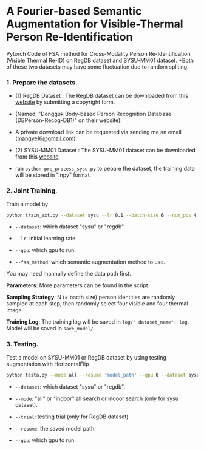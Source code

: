 # A Fourier-based Semantic Augmentation for Visible-Thermal Person Re-Identification 
Pytorch Code of FSA method for Cross-Modality Person Re-Identification (Visible Thermal Re-ID) on RegDB dataset and SYSU-MM01 dataset.
*Both of these two datasets may have some fluctuation due to random spliting.

### 1. Prepare the datasets.

- (1) RegDB Dataset : The RegDB dataset can be downloaded from this [website](http://dm.dongguk.edu/link.html) by submitting a copyright form.

- (Named: "Dongguk Body-based Person Recognition Database (DBPerson-Recog-DB1)" on their website). 

- A private download link can be requested via sending me an email (mangye16@gmail.com). 

- (2) SYSU-MM01 Dataset : The SYSU-MM01 dataset can be downloaded from this [website](http://isee.sysu.edu.cn/project/RGBIRReID.htm).

- run `python pre_process_sysu.py` to pepare the dataset, the training data will be stored in ".npy" format.

### 2. Joint Training.
Train a model by
```bash
python train_ext.py --dataset sysu --lr 0.1 --batch-size 6 --num_pos 4 --fsa_method FSA --lam 0.8 --gpu 0
```

- `--dataset`: which dataset "sysu" or "regdb".

- `--lr`: initial learning rate.

- `--gpu`:  which gpu to run.
  
- `--fsa_method`: which semantic augmentation method to use.

You may need mannully define the data path first.

**Parameters**: More parameters can be found in the script.

**Sampling Strategy**: N (= bacth size) person identities are randomly sampled at each step, then randomly select four visible and four thermal image.

**Training Log**: The training log will be saved in `log/" dataset_name"+ log`. Model will be saved in `save_model/`.

### 3. Testing.

Test a model on SYSU-MM01 or RegDB dataset by using testing augmentation with HorizontalFlip
```bash
python testa.py --mode all --resume 'model_path' --gpu 0 --dataset sysu
```
- `--dataset`: which dataset "sysu" or "regdb".

- `--mode`: "all" or "indoor" all search or indoor search (only for sysu dataset).

- `--trial`: testing trial (only for RegDB dataset).

- `--resume`: the saved model path.

- `--gpu`:  which gpu to run.

